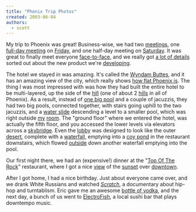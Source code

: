 ```yaml
---
title: "Phonix Trip Photos"
created: 2003-06-04
authors: 
  - scott
---
```


My trip to Phoenix was great! Business-wise, we had two [meetings](http://spaceninja.local/gallery/albums/phoenix/kent-lynn-brian.jpg), one [full-day meeting](http://spaceninja.local/gallery/albums/phoenix/meeting02.jpg) on [Friday](http://spaceninja.local/gallery/albums/phoenix/meeting03.jpg), and one half-day meeting on [Saturday](http://spaceninja.local/gallery/albums/phoenix/meeting05.jpg). It was great to finally meet everyone [face-to-face](http://spaceninja.local/gallery/albums/phoenix/dave-mogenns.jpg), and we really got [a lot of details](http://spaceninja.local/gallery/albums/phoenix/myview.jpg) sorted out about the new product we're [developing](http://spaceninja.local/gallery/albums/phoenix/peptalk.jpg).  
  
The hotel we stayed in was amazing. It's called the [Wyndam Buttes](http://spaceninja.local/gallery/albums/phoenix/skylight.jpg), and it has an amazing view of the city, which really shows [how flat Phoenix is](http://spaceninja.local/gallery/albums/phoenix/panorama.jpg). The thing I was most impressed with was how they had built the entire hotel to be multi-layered, up the side of the [hill](http://spaceninja.local/gallery/albums/phoenix/mountain.jpg) (one of about 2 [hills](http://spaceninja.local/gallery/albums/phoenix/hill.jpg) in all of Phoenix). As a result, instead of [one big pool](http://spaceninja.local/gallery/albums/phoenix/pool.jpg) and a couple of jacuzzis, they had two big pools, connected together, with stairs going uphill to the two jacuzzis, and a [water slide](http://spaceninja.local/gallery/albums/phoenix/waterslide.jpg) descending a level to a smaller pool, which was right outside [my](http://spaceninja.local/gallery/albums/phoenix/room01.jpg) [room](http://spaceninja.local/gallery/albums/phoenix/room02.jpg). The "ground floor" where we entered the hotel, was actually the fifth floor, and you accessed the lower levels via elevators across a [skybridge](http://spaceninja.local/gallery/albums/phoenix/skybridge.jpg). Even the [lobby](http://spaceninja.local/gallery/albums/phoenix/lobby.jpg) was designed to look like the outer [desert](http://spaceninja.local/gallery/albums/phoenix/cactus.jpg), complete with a [waterfall](http://spaceninja.local/gallery/albums/phoenix/waterfall.jpg), emptying into a [coy pond](http://spaceninja.local/gallery/albums/phoenix/waterfallcoy.jpg) in the restaurant downstairs, which flowed [outside](http://spaceninja.local/gallery/albums/phoenix/poolfall.jpg) down another waterfall emptying into the pool.  
  
Our first night there, we had an (expensive!) dinner at the "[Top Of The Rock](http://spaceninja.local/gallery/albums/phoenix/topofrock.jpg)" restaurant, where I got a nice [view](http://spaceninja.local/gallery/albums/phoenix/topofrockview.jpg) of the [sunset](http://spaceninja.local/gallery/albums/phoenix/sunset01.jpg) over [downtown](http://spaceninja.local/gallery/albums/phoenix/sunset02.jpg).  
  
After I got home, I had a nice birthday. Just about everyone came over, and we drank White Russians and watched _[Scratch](http://us.imdb.com/Title?0143861)_, a documentary about hip-hop and turntablism. Eric gave me an awesome [bottle of vodka](http://www.redarmyvodka.com/home.htm), and the next day, a bunch of us went to [ElectroFish](http://www.dailypdx.com/bar/bar.02.07.03.shtml), a local sushi bar that plays downtempo music.
